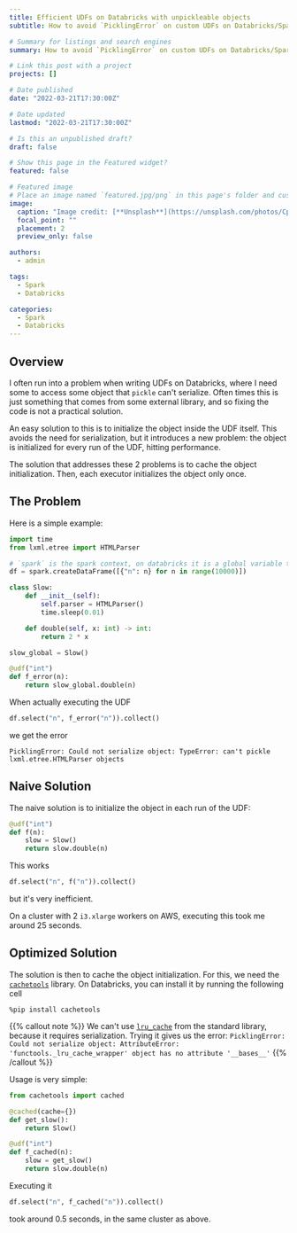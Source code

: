 ```yaml
---
title: Efficient UDFs on Databricks with unpickleable objects
subtitle: How to avoid `PicklingError` on custom UDFs on Databricks/Spark, while keeping optimal performance.

# Summary for listings and search engines
summary: How to avoid `PicklingError` on custom UDFs on Databricks/Spark, while keeping optimal performance.

# Link this post with a project
projects: []

# Date published
date: "2022-03-21T17:30:00Z"

# Date updated
lastmod: "2022-03-21T17:30:00Z"

# Is this an unpublished draft?
draft: false

# Show this page in the Featured widget?
featured: false

# Featured image
# Place an image named `featured.jpg/png` in this page's folder and customize its options here.
image:
  caption: "Image credit: [**Unsplash**](https://unsplash.com/photos/CpkOjOcXdUY)"
  focal_point: ""
  placement: 2
  preview_only: false

authors:
  - admin

tags:
  - Spark
  - Databricks

categories:
  - Spark
  - Databricks
---
```


## Overview

I often run into a problem when writing UDFs on Databricks, where I need some to access some object that `pickle` can't serialize.
Often times this is just something that comes from some external library, and so fixing the code is not a practical solution.

An easy solution to this is to initialize the object inside the UDF itself.
This avoids the need for serialization, but it introduces a new problem: the object is initialized for every run of the UDF, hitting performance.

The solution that addresses these 2 problems is to cache the object initialization.
Then, each executor initializes the object only once.

## The Problem

Here is a simple example:

```python
import time
from lxml.etree import HTMLParser

# `spark` is the spark context, on databricks it is a global variable that's always available
df = spark.createDataFrame([{"n": n} for n in range(10000)])

class Slow:
    def __init__(self):
        self.parser = HTMLParser()
        time.sleep(0.01)

    def double(self, x: int) -> int:
        return 2 * x

slow_global = Slow()

@udf("int")
def f_error(n):
    return slow_global.double(n)
```

When actually executing the UDF

```python
df.select("n", f_error("n")).collect()
```

we get the error

```
PicklingError: Could not serialize object: TypeError: can't pickle lxml.etree.HTMLParser objects
```

## Naive Solution

The naive solution is to initialize the object in each run of the UDF:

```python
@udf("int")
def f(n):
    slow = Slow()
    return slow.double(n)
```

This works

```python
df.select("n", f("n")).collect()
```

but it's very inefficient.

On a cluster with 2 `i3.xlarge` workers on AWS, executing this took me around 25 seconds.

## Optimized Solution

The solution is then to cache the object initialization.
For this, we need the [`cachetools`](https://cachetools.readthedocs.io/) library.
On Databricks, you can install it by running the following cell

```
%pip install cachetools
```

{{% callout note %}}
We can't use [`lru_cache`](https://docs.python.org/3/library/functools.html#functools.lru_cache) from the standard library,
because it requires serialization.
Trying it gives us the error: `PicklingError: Could not serialize object: AttributeError: 'functools._lru_cache_wrapper' object has no attribute '__bases__'`
{{% /callout %}}

Usage is very simple:

```python
from cachetools import cached

@cached(cache={})
def get_slow():
    return Slow()

@udf("int")
def f_cached(n):
    slow = get_slow()
    return slow.double(n)
```

Executing it

```python
df.select("n", f_cached("n")).collect()
```

took around 0.5 seconds, in the same cluster as above.
